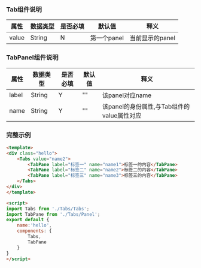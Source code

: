 ### Tab组件说明

| 属性  | 数据类型 | 是否必填 | 默认值      | 释义            |
| ----- | -------- | -------- | ----------- | --------------- |
| value | String   | N        | 第一个panel | 当前显示的panel |

### TabPanel组件说明
| 属性  | 数据类型 | 是否必填 | 默认值 | 释义                                       |
| ----- | -------- | -------- | ------ | ------------------------------------------ |
| label | String   | Y        | ""     | 该panel对应name                            |
| name  | String   | Y        | ""     | 该panel的身份属性,与Tab组件的value属性对应 |

### 完整示例

```html
<template>
<div class="hello">
    <Tabs value="name2">
        <TabPane label="标签一" name="name1">标签一的内容</TabPane>
        <TabPane label="标签二" name="name2">标签二的内容</TabPane>
        <TabPane label="标签三" name="name3">标签三的内容</TabPane>
    </Tabs>
</div>
</template>

<script>
import Tabs from './Tabs/Tabs';
import TabPane from './Tabs/Panel';
export default {
    name:'hello',
    components: {
        Tabs,
        TabPane
    }
}
</script>

```